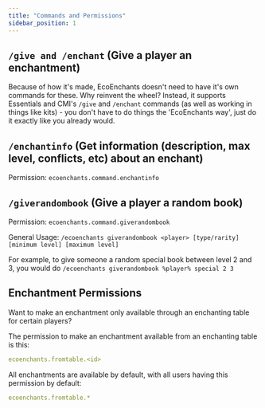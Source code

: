 ```yaml
---
title: "Commands and Permissions"
sidebar_position: 1
---
```


## `/give and /enchant` (Give a player an enchantment)

Because of how it's made, EcoEnchants doesn't need to have it's own commands for these. Why reinvent the wheel? Instead, it supports Essentials and CMI's `/give` and `/enchant` commands (as well as working in things like kits) - you don't have to do things the 'EcoEnchants way', just do it exactly like you already would.

## `/enchantinfo` (Get information (description, max level, conflicts, etc) about an enchant)
Permission: `ecoenchants.command.enchantinfo`

## `/giverandombook` (Give a player a random book)
Permission: `ecoenchants.command.giverandombook`

General Usage: `/ecoenchants giverandombook <player> [type/rarity] [minimum level] [maximum level]`

For example, to give someone a random special book between level 2 and 3, you would do `/ecoenchants giverandombook %player% special 2 3`

## Enchantment Permissions

Want to make an enchantment only available through an enchanting table for certain players?

The permission to make an enchantment available from an enchanting table is this:

```yaml
ecoenchants.fromtable.<id>
```

All enchantments are available by default, with all users having this permission by default:

```yaml
ecoenchants.fromtable.*
```
